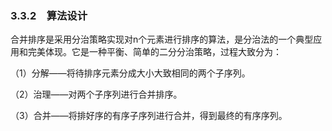 ### 3.3.2　算法设计

合并排序是采用分治策略实现对n个元素进行排序的算法，是分治法的一个典型应用和完美体现。它是一种平衡、简单的二分分治策略，过程大致分为：

（1）分解——将待排序元素分成大小大致相同的两个子序列。

（2）治理——对两个子序列进行合并排序。

（3）合并——将排好序的有序子序列进行合并，得到最终的有序序列。

